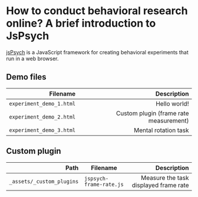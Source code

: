 # How to conduct behavioral research online? A brief introduction to JsPsych

[jsPsych](https://github.com/jspsych/jsPsych/) is a JavaScript framework for creating behavioral experiments that run in a web browser.



## Demo files

| Filename                 | Description                            |
|-------------------------:|---------------------------------------:|
| `experiment_demo_1.html` | Hello world!                           |
| `experiment_demo_2.html` | Custom plugin (frame rate measurement) |
| `experiment_demo_3.html` | Mental rotation task                   |

## Custom plugin

| Path                      | Filename                 | Description                           |
|--------------------------:|--------------------------|--------------------------------------:|
| `_assets/_custom_plugins` | `jspsych-frame-rate.js`  | Measure the task displayed frame rate |